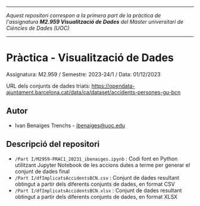***
_Aquest repositori correspon a la primera part de la pràctica de l'assignatura **M2.959 Visualització de Dades** del Màster universitari de Ciències de Dades (UOC)_

***

# Pràctica - Visualització de Dades

Assignatura: M2.959 / Semestre: 2023-24/1 / Data: 01/12/2023

URL dels conjunts de dades triats: https://opendata-ajuntament.barcelona.cat/data/ca/dataset/accidents-persones-gu-bcn

## Autor
  * Ivan Benaiges Trenchs - [ibenaiges@uoc.edu](ibenaiges@uoc.edu)

## Descripció del repositori

  * `/Part I/M2959-PRAC1_20231_ibenaiges.ipynb` : Codi font en Python utilitzant Jupyter Notebook de les accions dutes a terme per generar el conjunt de dades final
  * `/Part I/dfImplicatsAccidentsBCN.csv` : Conjunt de dades resultant obtingut a partir dels diferents conjunts de dades, en format CSV
  * `/Part I/dfImplicatsAccidentsBCN.xlsx` : Conjunt de dades resultant obtingut a partir dels diferents conjunts de dades, en format XLSX